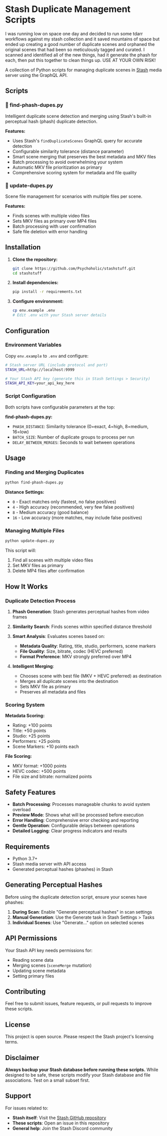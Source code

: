 # Stash Duplicate Management Scripts

I was running low on space one day and decided to run some tdarr workflows against my stash collection and it saved mountains of space but ended up creating a good number of duplicate scenes and orphaned the original scenes that had been so meticulously tagged and curated.  I scanned and identified all of the new things, had it generate the phash for each, then put this together to clean things up.   USE AT YOUR OWN RISK!

A collection of Python scripts for managing duplicate scenes in [Stash](https://github.com/stashapp/stash) media server using the GraphQL API.

## Scripts

### 🔄 find-phash-dupes.py
Intelligent duplicate scene detection and merging using Stash's built-in perceptual hash (phash) duplicate detection.

**Features:**
- Uses Stash's `findDuplicateScenes` GraphQL query for accurate detection
- Configurable similarity tolerance (distance parameter)
- Smart scene merging that preserves the best metadata and MKV files
- Batch processing to avoid overwhelming your system
- Automatic MKV file prioritization as primary
- Comprehensive scoring system for metadata and file quality

### 📁 update-dupes.py
Scene file management for scenarios with multiple files per scene.

**Features:**
- Finds scenes with multiple video files
- Sets MKV files as primary over MP4 files
- Batch processing with user confirmation
- Safe file deletion with error handling

## Installation

1. **Clone the repository:**
   ```bash
   git clone https://github.com/Psychoholic/stashstuff.git
   cd stashstuff
   ```

2. **Install dependencies:**
   ```bash
   pip install -r requirements.txt
   ```

3. **Configure environment:**
   ```bash
   cp env.example .env
   # Edit .env with your Stash server details
   ```

## Configuration

### Environment Variables

Copy `env.example` to `.env` and configure:

```bash
# Stash server URL (include protocol and port)
STASH_URL=http://localhost:9999

# Your Stash API key (generate this in Stash Settings > Security)
STASH_API_KEY=your_api_key_here
```

### Script Configuration

Both scripts have configurable parameters at the top:

**find-phash-dupes.py:**
- `PHASH_DISTANCE`: Similarity tolerance (0=exact, 4=high, 8=medium, 16=low)
- `BATCH_SIZE`: Number of duplicate groups to process per run
- `DELAY_BETWEEN_MERGES`: Seconds to wait between operations

## Usage

### Finding and Merging Duplicates

```bash
python find-phash-dupes.py
```

**Distance Settings:**
- `0` - Exact matches only (fastest, no false positives)
- `4` - High accuracy (recommended, very few false positives)
- `8` - Medium accuracy (good balance)
- `16` - Low accuracy (more matches, may include false positives)

### Managing Multiple Files

```bash
python update-dupes.py
```

This script will:
1. Find all scenes with multiple video files
2. Set MKV files as primary
3. Delete MP4 files after confirmation

## How It Works

### Duplicate Detection Process

1. **Phash Generation**: Stash generates perceptual hashes from video frames
2. **Similarity Search**: Finds scenes within specified distance threshold
3. **Smart Analysis**: Evaluates scenes based on:
   - **Metadata Quality**: Rating, title, studio, performers, scene markers
   - **File Quality**: Size, bitrate, codec (HEVC preferred)
   - **Format Preference**: MKV strongly preferred over MP4

4. **Intelligent Merging**: 
   - Chooses scene with best file (MKV + HEVC preferred) as destination
   - Merges all duplicate scenes into the destination
   - Sets MKV file as primary
   - Preserves all metadata and files

### Scoring System

**Metadata Scoring:**
- Rating: +100 points
- Title: +50 points  
- Studio: +25 points
- Performers: +25 points
- Scene Markers: +10 points each

**File Scoring:**
- MKV format: +1000 points
- HEVC codec: +500 points
- File size and bitrate: normalized points

## Safety Features

- **Batch Processing**: Processes manageable chunks to avoid system overload
- **Preview Mode**: Shows what will be processed before execution
- **Error Handling**: Comprehensive error checking and reporting
- **Gentle Operation**: Configurable delays between operations
- **Detailed Logging**: Clear progress indicators and results

## Requirements

- Python 3.7+
- Stash media server with API access
- Generated perceptual hashes (phashes) in Stash

## Generating Perceptual Hashes

Before using the duplicate detection script, ensure your scenes have phashes:

1. **During Scan**: Enable "Generate perceptual hashes" in scan settings
2. **Manual Generation**: Use the Generate task in Stash Settings > Tasks
3. **Individual Scenes**: Use "Generate..." option on selected scenes

## API Permissions

Your Stash API key needs permissions for:
- Reading scene data
- Merging scenes (`sceneMerge` mutation)
- Updating scene metadata
- Setting primary files

## Contributing

Feel free to submit issues, feature requests, or pull requests to improve these scripts.

## License

This project is open source. Please respect the Stash project's licensing terms.

## Disclaimer

**Always backup your Stash database before running these scripts.** While designed to be safe, these scripts modify your Stash database and file associations. Test on a small subset first.

## Support

For issues related to:
- **Stash itself**: Visit the [Stash GitHub repository](https://github.com/stashapp/stash)
- **These scripts**: Open an issue in this repository
- **General help**: Join the Stash Discord community 